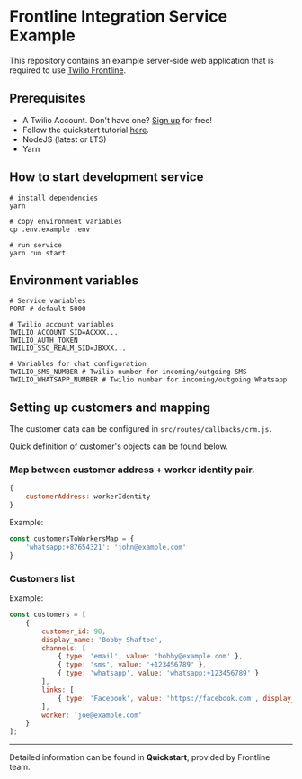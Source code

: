 # Frontline Integration Service Example

This repository contains an example server-side web application that is required to use [Twilio Frontline](https://www.twilio.com/frontline).

## Prerequisites
- A Twilio Account. Don't have one? [Sign up](https://www.twilio.com/try-twilio) for free!
- Follow the quickstart tutorial [here](https://www.twilio.com/docs/frontline/nodejs-demo-quickstart).
- NodeJS (latest or LTS)
- Yarn

## How to start development service

```shell script
# install dependencies
yarn

# copy environment variables
cp .env.example .env

# run service
yarn run start
```

## Environment variables

```
# Service variables
PORT # default 5000

# Twilio account variables
TWILIO_ACCOUNT_SID=ACXXX...
TWILIO_AUTH_TOKEN
TWILIO_SSO_REALM_SID=JBXXX...

# Variables for chat configuration
TWILIO_SMS_NUMBER # Twilio number for incoming/outgoing SMS
TWILIO_WHATSAPP_NUMBER # Twilio number for incoming/outgoing Whatsapp

```

## Setting up customers and mapping
The customer data can be configured in ```src/routes/callbacks/crm.js```.

Quick definition of customer's objects can be found below.

### Map between customer address + worker identity pair.
```js
{
    customerAddress: workerIdentity
}
```

Example:
```js
const customersToWorkersMap = {
    'whatsapp:+87654321': 'john@example.com'
}
```

### Customers list
Example:
```js
const customers = [
    {
        customer_id: 98,
        display_name: 'Bobby Shaftoe',
        channels: [
            { type: 'email', value: 'bobby@example.com' },
            { type: 'sms', value: '+123456789' },
            { type: 'whatsapp', value: 'whatsapp:+123456789' }
        ],
        links: [
            { type: 'Facebook', value: 'https://facebook.com', display_name: 'Social Media Profile' }
        ],
        worker: 'joe@example.com'
    }
];
```

---
Detailed information can be found in **Quickstart**, provided by Frontline team.
